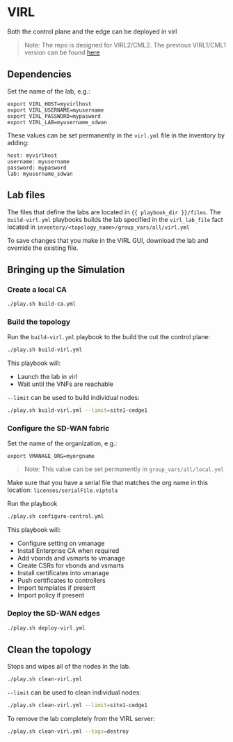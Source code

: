 # VIRL

Both the control plane and the edge can be deployed in virl

>Note: The repo is designed for VIRL2/CML2.  The previous VIRL1/CML1 version can be found [here](https://github.com/CiscoDevNet/sdwan-devops/tree/virl1)

## Dependencies

Set the name of the lab, e.g.:
```
export VIRL_HOST=myvirlhost
export VIRL_USERNAME=myusername
export VIRL_PASSWORD=mypasword
export VIRL_LAB=myusername_sdwan
```

These values can be set permanently in the `virl.yml` file in the inventory by adding:
```
host: myvirlhost
username: myusername
password: mypasword
lab: myusername_sdwan
```

## Lab files

The files that define the labs are located in `{{ playbook_dir }}/files`.  The `build-virl.yml` playbooks builds the lab specified in the `virl_lab_file` fact located in `inventory/<topology_name>/group_vars/all/virl.yml`

To save changes that you make in the VIRL GUI, download the lab and override the existing file.

## Bringing up the Simulation

### Create a local CA

```bash
./play.sh build-ca.yml
```

### Build the topology

Run the `build-virl.yml` playbook to the build the out the control plane:

```bash
./play.sh build-virl.yml
```

This playbook will:

* Launch the lab in virl
* Wait until the VNFs are reachable

`--limit` can be used to build individual nodes:

```bash
./play.sh build-virl.yml --limit=site1-cedge1
```

### Configure the SD-WAN fabric

Set the name of the organization, e.g.:
```
export VMANAGE_ORG=myorgname
```

>Note: This value can be set permanently in `group_vars/all/local.yml`

Make sure that you have a serial file that matches the org name in this location: `licenses/serialFile.viptela` 

Run the playbook

```bash
./play.sh configure-control.yml
```

This playbook will:

* Configure setting on vmanage
* Install Enterprise CA when required
* Add vbonds and vsmarts to vmanage
* Create CSRs for vbonds and vsmarts
* Install certificates into vmanage
* Push certificates to controllers
* Import templates if present
* Import policy if present

### Deploy the SD-WAN edges

```bash
./play.sh deploy-virl.yml
```

## Clean the topology

Stops and wipes all of the nodes in the lab.

```bash
./play.sh clean-virl.yml
```

`--limit` can be used to clean individual nodes:

```bash
./play.sh clean-virl.yml --limit=site1-cedge1
```

To remove the lab completely from the VIRL server:

```bash
./play.sh clean-virl.yml --tags=destroy
```